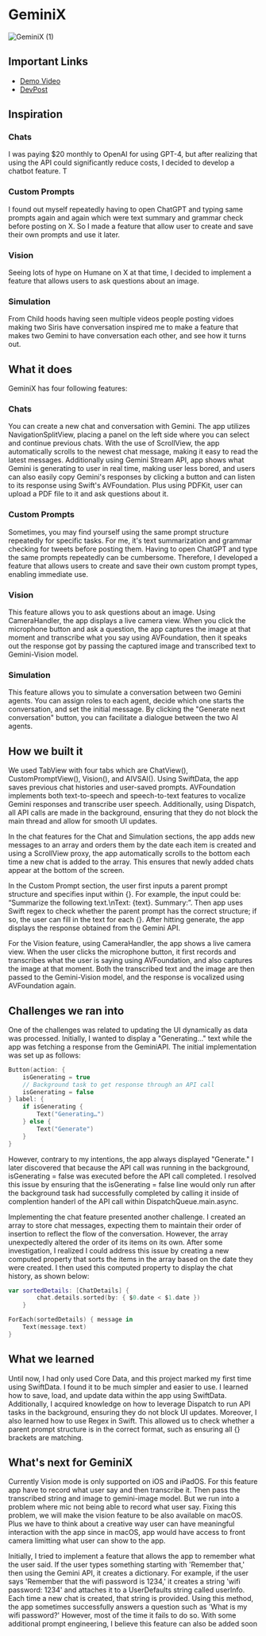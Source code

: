 # GeminiX
![GeminiX (1)](https://github.com/seungjun-green/GeminiX/assets/60959924/2d6488b7-658e-419e-b964-74fcfae1d6a7)



## Important Links
- [Demo Video](https://www.youtube.com/watch?v=0W3M1gbAMG4&ab_channel=SeungjunLee)
- [DevPost](https://devpost.com/software/geminix)

## Inspiration

### Chats
I was paying $20 monthly to OpenAI for using GPT-4, but after realizing that using the API could significantly reduce costs, I decided to develop a chatbot feature. T

### Custom Prompts
I found out myself repeatedly having to open ChatGPT and typing same prompts again and again which were text summary and grammar check before posting on X. So I made a feature that allow user to create and save their own prompts and use it later.

### Vision
Seeing lots of hype on Humane on X at that time,  I decided to implement a feature that allows users to ask questions about an image. 

### Simulation
From Child hoods having seen multiple videos people posting vidoes making two Siris have conversation inspired me to make a feature that makes two Gemini to have conversation each other, and see how it turns out. 

## What it does

GeminiX has four following features:

### Chats
You can create a new chat and conversation with Gemini. The app utilizes NavigationSplitView, placing a panel on the left side where you can select and continue previous chats. With the use of ScrollView, the app automatically scrolls to the newest chat message, making it easy to read the latest messages.  Additionally using Gemini Stream API, app shows what Gemini is generating to user in real time, making user less bored, and users can also easily copy Gemini's responses by clicking a button and can listen to its response using Swift's AVFoundation. Plus using PDFKit, user can upload a PDF file to it and ask questions about it.

### Custom Prompts
Sometimes, you may find yourself using the same prompt structure repeatedly for specific tasks. For me, it's text summarization and grammar checking for tweets before posting them. Having to open ChatGPT and type the same prompts repeatedly can be cumbersome. Therefore, I developed a feature that allows users to create and save their own custom prompt types, enabling immediate use.

### Vision
This feature allows you to ask questions about an image. Using CameraHandler, the app displays a live camera view. When you click the microphone button and ask a question, the app captures the image at that moment and transcribe what you say using AVFoundation, then it speaks out the response got by passing the captured image and transcribed text to Gemini-Vision model.

### Simulation
This feature allows you to simulate a conversation between two Gemini agents. You can assign roles to each agent, decide which one starts the conversation, and set the initial message. By clicking the "Generate next conversation" button, you can facilitate a dialogue between the two AI agents.

## How we built it
We used TabView with four tabs which are ChatView(), CustomPromptView(), Vision(), and AIVSAI(). Using SwiftData, the app saves previous chat histories and user-saved prompts. AVFoundation implements both text-to-speech and speech-to-text features to vocalize Gemini responses and transcribe user speech. Additionally, using Dispatch, all API calls are made in the background, ensuring that they do not block the main thread and allow for smooth UI updates.

In the chat features for the Chat and Simulation sections, the app adds new messages to an array and orders them by the date each item is created and using a ScrollView proxy, the app automatically scrolls to the bottom each time a new chat is added to the array. This ensures that newly added chats appear at the bottom of the screen. 

In the Custom Prompt section, the user first inputs a parent prompt structure and specifies input within {}. For example, the input could be:
“Summarize the following text.\nText: {text}. Summary:”. Then app uses Swift regex to check whether the parent prompt has the correct structure; if so, the user can fill in the text for each {}. After hitting generate, the app displays the response obtained from the Gemini API.

For the Vision feature, using CameraHandler, the app shows a live camera view. When the user clicks the microphone button, it first records and transcribes what the user is saying using AVFoundation, and also captures the image at that moment. Both the transcribed text and the image are then passed to the Gemini-Vision model, and the response is vocalized using AVFoundation again.


## Challenges we ran into
One of the challenges was related to updating the UI dynamically as data was processed. Initially, I wanted to display a "Generating..." text while the app was fetching a response from the GeminiAPI. The initial implementation was set up as follows:

```swift
Button(action: {
    isGenerating = true
    // Background task to get response through an API call
    isGenerating = false
} label: {
    if isGenerating {
        Text("Generating…")
    } else {
        Text("Generate")
    }
}
```

However, contrary to my intentions, the app always displayed "Generate." I later discovered that because the API call was running in the background, isGenerating = false was executed before the API call completed. I resolved this issue by ensuring that the isGenerating = false line would only run after the background task had successfully completed by calling it inside of complention handerl of the API call within DispatchQueue.main.async. 


Implementing the chat feature presented another challenge. I created an array to store chat messages, expecting them to maintain their order of insertion to reflect the flow of the conversation. However, the array unexpectedly altered the order of its items on its own. After some investigation, I realized I could address this issue by creating a new computed property that sorts the items in the array based on the date they were created. I then used this computed property to display the chat history, as shown below:

```swift
var sortedDetails: [ChatDetails] {
        chat.details.sorted(by: { $0.date < $1.date })
    }

ForEach(sortedDetails) { message in
    Text(message.text)
}
```



## What we learned
Until now, I had only used Core Data, and this project marked my first time using SwiftData. I found it to be much simpler and easier to use. I learned how to save, load, and update data within the app using SwiftData. Additionally, I acquired knowledge on how to leverage Dispatch to run API tasks in the background, ensuring they do not block UI updates. Moreover, I also learned how to use Regex in Swift. This allowed us to check whether a parent prompt structure is in the correct format, such as ensuring all {} brackets are matching.


## What's next for GeminiX
Currently Vision mode is only supported on iOS and iPadOS. For this feature app have to record what user say and then transcribe it. Then pass the transcribed string and image to gemini-image model. But we run into a problem where mic not being able to record what user say. Fixing this problem, we will make the vision feature to be also available on macOS. Plus we have to think about a creative way user can have meaningful interaction with the app since in macOS, app would have access to front camera limitting what user can show to the app.

Initially, I tried to implement a feature that allows the app to remember what the user said. If the user types something starting with 'Remember that,' then using the Gemini API, it creates a dictionary. For example, if the user says 'Remember that the wifi password is 1234,' it creates a string 'wifi password: 1234' and attaches it to a UserDefaults string called userInfo. Each time a new chat is created, that string is provided. Using this method, the app sometimes successfully answers a question such as 'What is my wifi password?' However, most of the time it fails to do so. With some additional prompt engineering, I believe this feature can also be added soon
